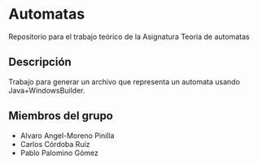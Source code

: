 # Automatas
Repositorio para el trabajo teórico de la Asignatura Teoria de automatas
## Descripción
Trabajo para generar un archivo que representa un automata usando Java+WindowsBuilder.
## Miembros del grupo
* Alvaro Angel-Moreno Pinilla
* Carlos Córdoba Ruiz
* Pablo Palomino Gómez
